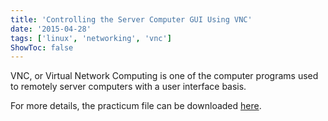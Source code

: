 ```yaml
---
title: 'Controlling the Server Computer GUI Using VNC'
date: '2015-04-28'
tags: ['linux', 'networking', 'vnc']
ShowToc: false
---
```


VNC, or Virtual Network Computing is one of the computer programs used to remotely server computers with a user interface basis.

For more details, the practicum file can be downloaded [here](https://onedrive.live.com/redir?resid=48dcd38b3e3b9734!716&authkey=!AIXcBEZhvcd1nbU&ithint=file%2cpdf).

